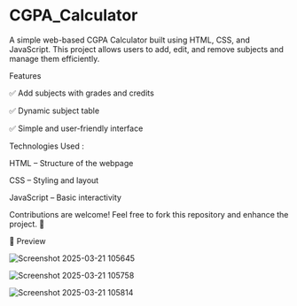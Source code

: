 # CGPA_Calculator
A simple web-based CGPA Calculator built using HTML, CSS, and JavaScript. This project allows users to add, edit, and remove subjects  and manage them efficiently.

Features

✅ Add subjects with grades and credits

✅ Dynamic subject table

✅ Simple and user-friendly interface


Technologies Used :

HTML – Structure of the webpage

CSS – Styling and layout

JavaScript – Basic interactivity

Contributions are welcome! Feel free to fork this repository and enhance the project. 🚀

📸 Preview


![Screenshot 2025-03-21 105645](https://github.com/user-attachments/assets/89b623d4-275c-4105-b289-efb6528fd3e1)

![Screenshot 2025-03-21 105758](https://github.com/user-attachments/assets/b9b02fd5-9202-4b03-860f-4d24243b0718)

![Screenshot 2025-03-21 105814](https://github.com/user-attachments/assets/d6034e41-4333-4691-98e7-d8c577aba633)



